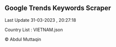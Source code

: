 

## Google Trends Keywords Scraper 
 
Last Update 31-03-2023 , 20:27:18

Country List :
VIETNAM.json



© Abdul Muttaqin 
